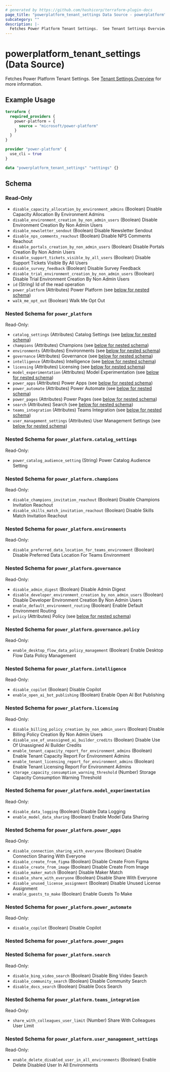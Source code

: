 ```yaml
---
# generated by https://github.com/hashicorp/terraform-plugin-docs
page_title: "powerplatform_tenant_settings Data Source - powerplatform"
subcategory: ""
description: |-
  Fetches Power Platform Tenant Settings.  See Tenant Settings Overview https://learn.microsoft.com/en-us/power-platform/admin/tenant-settings for more information.
---
```


# powerplatform_tenant_settings (Data Source)

Fetches Power Platform Tenant Settings.  See [Tenant Settings Overview](https://learn.microsoft.com/en-us/power-platform/admin/tenant-settings) for more information.

## Example Usage

```terraform
terraform {
  required_providers {
    power-platform = {
      source = "microsoft/power-platform"
    }
  }
}

provider "power-platform" {
  use_cli = true
}

data "powerplatform_tenant_settings" "settings" {}
```

<!-- schema generated by tfplugindocs -->
## Schema

### Read-Only

- `disable_capacity_allocation_by_environment_admins` (Boolean) Disable Capacity Allocation By Environment Admins
- `disable_environment_creation_by_non_admin_users` (Boolean) Disable Environment Creation By Non Admin Users
- `disable_newsletter_sendout` (Boolean) Disable Newsletter Sendout
- `disable_nps_comments_reachout` (Boolean) Disable NPS Comments Reachout
- `disable_portals_creation_by_non_admin_users` (Boolean) Disable Portals Creation By Non Admin Users
- `disable_support_tickets_visible_by_all_users` (Boolean) Disable Support Tickets Visible By All Users
- `disable_survey_feedback` (Boolean) Disable Survey Feedback
- `disable_trial_environment_creation_by_non_admin_users` (Boolean) Disable Trial Environment Creation By Non Admin Users
- `id` (String) Id of the read operation
- `power_platform` (Attributes) Power Platform (see [below for nested schema](#nestedatt--power_platform))
- `walk_me_opt_out` (Boolean) Walk Me Opt Out

<a id="nestedatt--power_platform"></a>
### Nested Schema for `power_platform`

Read-Only:

- `catalog_settings` (Attributes) Catalog Settings (see [below for nested schema](#nestedatt--power_platform--catalog_settings))
- `champions` (Attributes) Champions (see [below for nested schema](#nestedatt--power_platform--champions))
- `environments` (Attributes) Environments (see [below for nested schema](#nestedatt--power_platform--environments))
- `governance` (Attributes) Governance (see [below for nested schema](#nestedatt--power_platform--governance))
- `intelligence` (Attributes) Intelligence (see [below for nested schema](#nestedatt--power_platform--intelligence))
- `licensing` (Attributes) Licensing (see [below for nested schema](#nestedatt--power_platform--licensing))
- `model_experimentation` (Attributes) Model Experimentation (see [below for nested schema](#nestedatt--power_platform--model_experimentation))
- `power_apps` (Attributes) Power Apps (see [below for nested schema](#nestedatt--power_platform--power_apps))
- `power_automate` (Attributes) Power Automate (see [below for nested schema](#nestedatt--power_platform--power_automate))
- `power_pages` (Attributes) Power Pages (see [below for nested schema](#nestedatt--power_platform--power_pages))
- `search` (Attributes) Search (see [below for nested schema](#nestedatt--power_platform--search))
- `teams_integration` (Attributes) Teams Integration (see [below for nested schema](#nestedatt--power_platform--teams_integration))
- `user_management_settings` (Attributes) User Management Settings (see [below for nested schema](#nestedatt--power_platform--user_management_settings))

<a id="nestedatt--power_platform--catalog_settings"></a>
### Nested Schema for `power_platform.catalog_settings`

Read-Only:

- `power_catalog_audience_setting` (String) Power Catalog Audience Setting


<a id="nestedatt--power_platform--champions"></a>
### Nested Schema for `power_platform.champions`

Read-Only:

- `disable_champions_invitation_reachout` (Boolean) Disable Champions Invitation Reachout
- `disable_skills_match_invitation_reachout` (Boolean) Disable Skills Match Invitation Reachout


<a id="nestedatt--power_platform--environments"></a>
### Nested Schema for `power_platform.environments`

Read-Only:

- `disable_preferred_data_location_for_teams_environment` (Boolean) Disable Preferred Data Location For Teams Environment


<a id="nestedatt--power_platform--governance"></a>
### Nested Schema for `power_platform.governance`

Read-Only:

- `disable_admin_digest` (Boolean) Disable Admin Digest
- `disable_developer_environment_creation_by_non_admin_users` (Boolean) Disable Developer Environment Creation By Non Admin Users
- `enable_default_environment_routing` (Boolean) Enable Default Environment Routing
- `policy` (Attributes) Policy (see [below for nested schema](#nestedatt--power_platform--governance--policy))

<a id="nestedatt--power_platform--governance--policy"></a>
### Nested Schema for `power_platform.governance.policy`

Read-Only:

- `enable_desktop_flow_data_policy_management` (Boolean) Enable Desktop Flow Data Policy Management



<a id="nestedatt--power_platform--intelligence"></a>
### Nested Schema for `power_platform.intelligence`

Read-Only:

- `disable_copilot` (Boolean) Disable Copilot
- `enable_open_ai_bot_publishing` (Boolean) Enable Open AI Bot Publishing


<a id="nestedatt--power_platform--licensing"></a>
### Nested Schema for `power_platform.licensing`

Read-Only:

- `disable_billing_policy_creation_by_non_admin_users` (Boolean) Disable Billing Policy Creation By Non Admin Users
- `disable_use_of_unassigned_ai_builder_credits` (Boolean) Disable Use Of Unassigned AI Builder Credits
- `enable_tenant_capacity_report_for_environment_admins` (Boolean) Enable Tenant Capacity Report For Environment Admins
- `enable_tenant_licensing_report_for_environment_admins` (Boolean) Enable Tenant Licensing Report For Environment Admins
- `storage_capacity_consumption_warning_threshold` (Number) Storage Capacity Consumption Warning Threshold


<a id="nestedatt--power_platform--model_experimentation"></a>
### Nested Schema for `power_platform.model_experimentation`

Read-Only:

- `disable_data_logging` (Boolean) Disable Data Logging
- `enable_model_data_sharing` (Boolean) Enable Model Data Sharing


<a id="nestedatt--power_platform--power_apps"></a>
### Nested Schema for `power_platform.power_apps`

Read-Only:

- `disable_connection_sharing_with_everyone` (Boolean) Disable Connection Sharing With Everyone
- `disable_create_from_figma` (Boolean) Disable Create From Figma
- `disable_create_from_image` (Boolean) Disable Create From Image
- `disable_maker_match` (Boolean) Disable Maker Match
- `disable_share_with_everyone` (Boolean) Disable Share With Everyone
- `disable_unused_license_assignment` (Boolean) Disable Unused License Assignment
- `enable_guests_to_make` (Boolean) Enable Guests To Make


<a id="nestedatt--power_platform--power_automate"></a>
### Nested Schema for `power_platform.power_automate`

Read-Only:

- `disable_copilot` (Boolean) Disable Copilot


<a id="nestedatt--power_platform--power_pages"></a>
### Nested Schema for `power_platform.power_pages`


<a id="nestedatt--power_platform--search"></a>
### Nested Schema for `power_platform.search`

Read-Only:

- `disable_bing_video_search` (Boolean) Disable Bing Video Search
- `disable_community_search` (Boolean) Disable Community Search
- `disable_docs_search` (Boolean) Disable Docs Search


<a id="nestedatt--power_platform--teams_integration"></a>
### Nested Schema for `power_platform.teams_integration`

Read-Only:

- `share_with_colleagues_user_limit` (Number) Share With Colleagues User Limit


<a id="nestedatt--power_platform--user_management_settings"></a>
### Nested Schema for `power_platform.user_management_settings`

Read-Only:

- `enable_delete_disabled_user_in_all_environments` (Boolean) Enable Delete Disabled User In All Environments
